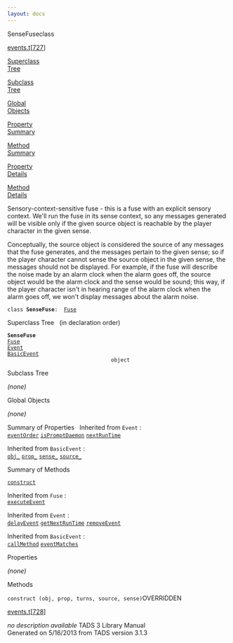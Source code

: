 ```yaml
---
layout: docs
---
```

<span class="title">SenseFuse</span><span class="type">class</span>

[events.t](../file/events.t.html)\[[727](../source/events.t.html#727)\]

[Superclass  
Tree](#_SuperClassTree_)

[Subclass  
Tree](#_SubClassTree_)

[Global  
Objects](#_ObjectSummary_)

[Property  
Summary](#_PropSummary_)

[Method  
Summary](#_MethodSummary_)

[Property  
Details](#_Properties_)

[Method  
Details](#_Methods_)



Sensory-context-sensitive fuse - this is a fuse with an explicit sensory
context. We'll run the fuse in its sense context, so any messages
generated will be visible only if the given source object is reachable
by the player character in the given sense.

Conceptually, the source object is considered the source of any messages
that the fuse generates, and the messages pertain to the given sense; so
if the player character cannot sense the source object in the given
sense, the messages should not be displayed. For example, if the fuse
will describe the noise made by an alarm clock when the alarm goes off,
the source object would be the alarm clock and the sense would be sound;
this way, if the player character isn't in hearing range of the alarm
clock when the alarm goes off, we won't display messages about the alarm
noise.

`class `**`SenseFuse`**` :   `[`Fuse`](../object/Fuse.html)



<span id="_SuperClassTree_"></span>



<span class="hdln">Superclass Tree</span>   (in declaration order)



**`SenseFuse`**  
[`Fuse`](../object/Fuse.html)  
[`Event`](../object/Event.html)  
[`BasicEvent`](../object/BasicEvent.html)  
`                                 object`  
<span id="_SubClassTree_"></span>



<span class="hdln">Subclass Tree</span>  



*(none)* <span id="_ObjectSummary_"></span>



<span class="hdln">Global Objects</span>  



*(none)* <span id="_PropSummary_"></span>



<span class="hdln">Summary of Properties</span>  
Inherited from `Event` :  
[`eventOrder`](../object/Event.html#eventOrder) [`isPromptDaemon`](../object/Event.html#isPromptDaemon) [`nextRunTime`](../object/Event.html#nextRunTime)

Inherited from `BasicEvent` :  
[`obj_`](../object/BasicEvent.html#obj_) [`prop_`](../object/BasicEvent.html#prop_) [`sense_`](../object/BasicEvent.html#sense_) [`source_`](../object/BasicEvent.html#source_)

<span id="_MethodSummary_"></span>



<span class="hdln">Summary of Methods</span>  



[`construct`](#construct)

Inherited from `Fuse` :  
[`executeEvent`](../object/Fuse.html#executeEvent)

Inherited from `Event` :  
[`delayEvent`](../object/Event.html#delayEvent) [`getNextRunTime`](../object/Event.html#getNextRunTime) [`removeEvent`](../object/Event.html#removeEvent)

Inherited from `BasicEvent` :  
[`callMethod`](../object/BasicEvent.html#callMethod) [`eventMatches`](../object/BasicEvent.html#eventMatches)

<span id="_Properties_"></span>



<span class="hdln">Properties</span>  



*(none)* <span id="_Methods_"></span>



<span class="hdln">Methods</span>  



<span id="construct"></span>

`construct (obj, prop, turns, source, sense)`<span class="rem">OVERRIDDEN</span>

[events.t](../file/events.t.html)\[[728](../source/events.t.html#728)\]



*no description available*
TADS 3 Library Manual  
Generated on 5/16/2013 from TADS version 3.1.3


